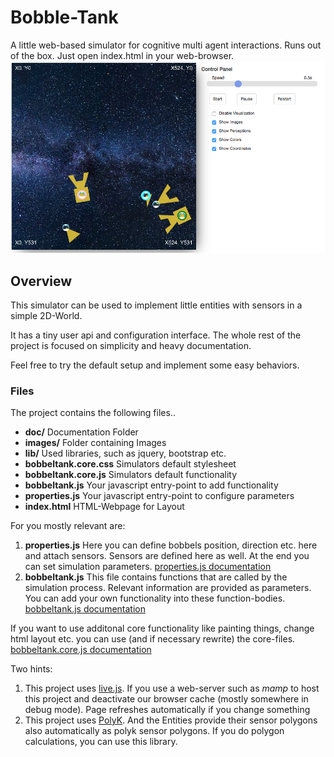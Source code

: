 # Bobble-Tank

A little web-based simulator for cognitive multi agent interactions. Runs out of the box. Just open index.html in your web-browser.
![](doc/ScreenShot.png)

## Overview
This simulator can be used to implement little entities with sensors in a simple 2D-World.

It has a tiny user api and configuration interface. The whole rest of the project is focused on simplicity and heavy documentation.

Feel free to try the default setup and implement some easy behaviors.

### Files
The project contains the following files..

* **doc/**		Documentation Folder
* **images/**	Folder containing Images
* **lib/**		Used libraries, such as jquery, bootstrap etc.
* **bobbeltank.core.css**	Simulators default stylesheet
* **bobbeltank.core.js**	Simulators default functionality
* **bobbeltank.js** Your javascript entry-point to add functionality
* **properties.js** Your javascript entry-point to configure parameters
* **index.html** HTML-Webpage for Layout

For you mostly relevant are:

1. **properties.js** Here you can define bobbels position, direction etc. here and attach sensors. Sensors are defined here as well. At the end you can set simulation parameters. [properties.js documentation](doc/properties.md)
2. **bobbeltank.js** This file contains functions that are called by the simulation process. Relevant information are provided as parameters. You can add your own functionality into these function-bodies. [bobbeltank.js documentation](doc/bobbeltank.md)

If you want to use additonal core functionality like painting things, change html layout etc. you can use (and if necessary rewrite) the core-files. [bobbeltank.core.js documentation](doc/bobbeltank.core.md)

Two hints:

1. This project uses [live.js](http://livejs.com). If you use a web-server such as *mamp* to host this project and deactivate our browser cache (mostly somewhere in debug mode). Page refreshes automatically if you change something
2. This project uses [PolyK](http://polyk.ivank.net). And the Entities provide their sensor polygons also automatically as polyk sensor polygons. If you do polygon calculations, you can use this library.